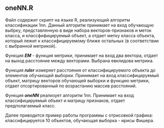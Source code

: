 oneNN.R
-------

Файл содержит скрипт на языке R, реализующий алгоритм классификации 1nn.
Данный алгоритм принимает на вход обучающую выбрку, представленную в виде
набора векторов-признаков и меток класса, и классфифицируемый объект,
а отдает метку класса объекта, который лежит к классифицируемому ближе
остальных (в соответствии с выбранной метрикой).

Функция ***EM*** - функция метрики, принимает на вход два вектора, отдает на выход
расстояние между векторами. Выбрана евклидова метрика.

Функция ***ruler*** измеряет расстояния от классифицируемого объекта до элементов
обучающей выборки. Принимает на вход классифицируемый объект, матрицу векторов
обучающей выборки и функцию метрики, отдает отсортированный по возрастанию
массив расстояний.

Функция ***oneNN*** реализует алгоритм 1nn. Принимает на вход классифицируемый объект
и матрицу признаков, отдает предполагаемый класс.

Далее приводится пример работы программы с отрисовкой графика: классифицируется 10 объектов,
обучающая выборка - ирисы Фишера.

